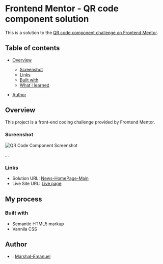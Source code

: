 # Frontend Mentor - QR code component solution

This is a solution to the [QR code component challenge on Frontend Mentor](https://www.frontendmentor.io/challenges/qr-code-component-iux_sIO_H).

## Table of contents

- [Overview](#overview)
  - [Screenshot](#screenshot)
  - [Links](#links)
  - [Built with](#built-with)
  - [What I learned](#what-i-learned)

- [Author](#author)

## Overview
This project is a front-end coding challenge provided by Frontend Mentor.

### Screenshot

![QR Code Component Screenshot](./assets/images/screenshot.PNG)

...


### Links

- Solution URL: [News-HomePage-Main](https://github.com/teach2giveChuka/task4_news-homepage)
- Live Site URL: [Live page](https://marshal-emanuel.github.io/imported-desktop-challenge/)

## My process

### Built with

- Semantic HTML5 markup
- Vannila CSS

## Author
- : [Marshal-Emanuel](https://github.com/Marshal-Emanuel)
